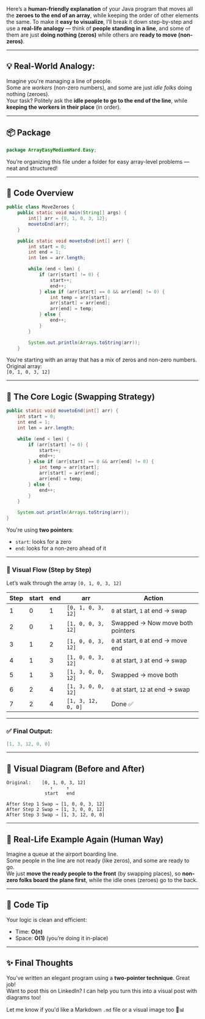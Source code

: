 Here’s a **human-friendly explanation** of your Java program that moves all the **zeroes to the end of an array**, while keeping the order of other elements the same. To make it **easy to visualize**, I’ll break it down step-by-step and use a **real-life analogy** — think of **people standing in a line**, and some of them are just **doing nothing (zeros)** while others are **ready to move (non-zeros)**.

---

## 💡 Real-World Analogy:  
Imagine you're managing a line of people.  
Some are *workers* (non-zero numbers), and some are just *idle folks* doing nothing (zeroes).  
Your task? Politely ask the **idle people to go to the end of the line**, while **keeping the workers in their place** (in order).

---

## 📦 Package
```java
package ArrayEasyMediumHard.Easy;
```
You’re organizing this file under a folder for easy array-level problems — neat and structured!

---

## 🔧 Code Overview
```java
public class MoveZeroes {
    public static void main(String[] args) {
        int[] arr = {0, 1, 0, 3, 12};
        movetoEnd(arr);
    }

    public static void movetoEnd(int[] arr) {
        int start = 0;
        int end = 1;
        int len = arr.length;

        while (end < len) {
            if (arr[start] != 0) {
                start++;
                end++;
            } else if (arr[start] == 0 && arr[end] != 0) {
                int temp = arr[start];
                arr[start] = arr[end];
                arr[end] = temp;
            } else {
                end++;
            }
        }

        System.out.println(Arrays.toString(arr));
    }
```
You're starting with an array that has a mix of zeros and non-zero numbers.  
Original array:  
`[0, 1, 0, 3, 12]`

---

## 🔄 The Core Logic (Swapping Strategy)

```java
public static void movetoEnd(int[] arr) {
    int start = 0;
    int end = 1;
    int len = arr.length;

    while (end < len) {
        if (arr[start] != 0) {
            start++;
            end++;
        } else if (arr[start] == 0 && arr[end] != 0) {
            int temp = arr[start];
            arr[start] = arr[end];
            arr[end] = temp;
        } else {
            end++;
        }
    }

    System.out.println(Arrays.toString(arr));
}
```
You're using **two pointers**:  
- `start`: looks for a zero  
- `end`: looks for a non-zero ahead of it  

---

### 🧠 Visual Flow (Step by Step)

Let’s walk through the array `[0, 1, 0, 3, 12]`

| Step | start | end | arr                       | Action                 |
|------|-------|-----|----------------------------|------------------------|
| 1    | 0     | 1   | `[0, 1, 0, 3, 12]`         | `0` at start, `1` at end → swap |
| 2    | 0     | 1   | `[1, 0, 0, 3, 12]`         | Swapped → Now move both pointers |
| 3    | 1     | 2   | `[1, 0, 0, 3, 12]`         | `0` at start, `0` at end → move end |
| 4    | 1     | 3   | `[1, 0, 0, 3, 12]`         | `0` at start, `3` at end → swap |
| 5    | 1     | 3   | `[1, 3, 0, 0, 12]`         | Swapped → move both |
| 6    | 2     | 4   | `[1, 3, 0, 0, 12]`         | `0` at start, `12` at end → swap |
| 7    | 2     | 4   | `[1, 3, 12, 0, 0]`         | Done ✅ |

---

### ✅ Final Output:
```java
[1, 3, 12, 0, 0]
```

---

## 🎨 Visual Diagram (Before and After)

```
Original:    [0, 1, 0, 3, 12]
                ↑     ↑
              start   end

After Step 1 Swap → [1, 0, 0, 3, 12]
After Step 2 Swap → [1, 3, 0, 0, 12]
After Step 3 Swap → [1, 3, 12, 0, 0]
```

---

## 🧍 Real-Life Example Again (Human Way)
Imagine a queue at the airport boarding line.  
Some people in the line are not ready (like zeros), and some are ready to go.  
We just **move the ready people to the front** (by swapping places), so **non-zero folks board the plane first**, while the idle ones (zeroes) go to the back.

---

## 📢 Code Tip
Your logic is clean and efficient:  
- Time: **O(n)**  
- Space: **O(1)** (you’re doing it in-place)

---

## ✨ Final Thoughts
You’ve written an elegant program using a **two-pointer technique**. Great job!  
Want to post this on LinkedIn? I can help you turn this into a visual post with diagrams too!

Let me know if you'd like a Markdown `.md` file or a visual image too 📄📊